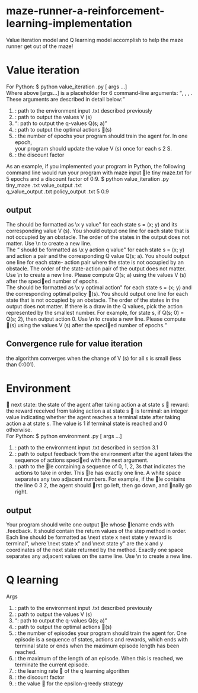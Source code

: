 # maze-runner-a-reinforcement-learning-implementation
Value iteration model and Q learning model accomplish to help the maze runner get out of the maze!

# Value iteration
For Python: $ python value_iteration .py [ args ...]    
Where above [args...] is a placeholder for 6 command-line arguments: <maze input> <value file> <q value file>, <policy file>, <num epoch>, <discount factor>.    
These arguments are described in detail below:  
1. <maze input>: path to the environment input .txt described previously  
2. <value file>: path to output the values V (s)  
3. <q value file>: path to output the q-values Q(s; a)  
4. <policy file>: path to output the optimal actions (s)  
5. <num epoch>: the number of epochs your program should train the agent for. In one epoch,  
your program should update the value V (s) once for each s 2 S.  
6. <discount factor>: the discount factor   

As an example, if you implemented your program in Python, the following command line would
run your program with maze input le tiny maze.txt for 5 epochs and a discount factor of 0:9.
$ python value_iteration .py tiny_maze .txt value_output .txt \
q_value_output .txt policy_output .txt 5 0.9

## output
The <value file> should be formatted as \x y value" for each state s = (x; y) and its corresponding
value V (s). You should output one line for each state that is not occupied by an obstacle. The
order of the states in the output does not matter. Use \n to create a new line.  
The <q value file> should be formatted as \x y action q value" for each state s = (x; y) and
action a pair and the corresponding Q value Q(s; a). You should output one line for each state-
action pair where the state is not occupied by an obstacle. The order of the state-action pair of the
output does not matter. Use \n to create a new line. Please compute Q(s; a) using the values
V (s) after the specied number of epochs.  
The <policy file> should be formatted as \x y optimal action" for each state s = (x; y) and the
corresponding optimal policy (s). You should output one line for each state that is not occupied
by an obstacle. The order of the states in the output does not matter. If there is a draw in
the Q values, pick the action represented by the smallest number. For example, for state s, if
Q(s; 0) = Q(s; 2), then output action 0. Use \n to create a new line. Please compute (s) using
the values V (s) after the specied number of epochs.  
  
## Convergence rule for value iteration
the algorithm converges when the change of V (s) for all s is small (less than 0:001).

# Environment
 next state: the state of the agent after taking action a at state s
 reward: the reward received from taking action a at state s
 is terminal: an integer value indicating whether the agent reaches a terminal state after
taking action a at state s. The value is 1 if terminal state is reached and 0 otherwise.  
For Python: $ python environment .py [ args ...]  
1. <maze input>: path to the environment input .txt described in section 3.1  
2. <output file>: path to output feedback from the environment after the agent takes the
sequence of actions specied with the next argument.  
3. <action seq file>: path to the le containing a sequence of 0, 1, 2, 3s that indicates the
actions to take in order. This le has exactly one line. A white space separates any two
adjacent numbers. For example, if the le contains the line 0 3 2, the agent should rst go
left, then go down, and nally go right.  

## output
Your program should write one output le whose lename ends with .feedback. It should contain
the return values of the step method in order. Each line should be formatted as \next state x
next state y reward is terminal", where \next state x" and \next state y" are the x and y
coordinates of the next state returned by the method. Exactly one space separates any adjacent
values on the same line. Use \n to create a new line.

# Q learning
Args  
1. <maze input>: path to the environment input .txt described previously  
2. <value file>: path to output the values V (s)  
3. <q value file>: path to output the q-values Q(s; a)  
4. <policy file>: path to output the optimal actions (s)  
5. <num episodes>: the number of episodes your program should train the agent for. One
episode is a sequence of states, actions and rewards, which ends with terminal state or ends
when the maximum episode length has been reached.  
6. <max episode length>: the maximum of the length of an episode. When this is reached, we
terminate the current episode.  
7. <learning rate>: the learning rate  of the q learning algorithm  
8. <discount factor>: the discount factor   
9. <epsilon>: the value  for the epsilon-greedy strategy  
